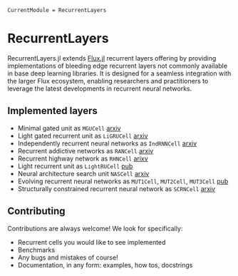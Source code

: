 ```@meta
CurrentModule = RecurrentLayers
```

# RecurrentLayers

RecurrentLayers.jl extends [Flux.jl](https://github.com/FluxML/Flux.jl) recurrent layers offering by providing implementations of bleeding edge recurrent layers not commonly available in base deep learning libraries. It is designed for a seamless integration with the larger Flux ecosystem, enabling researchers and practitioners to leverage the latest developments in recurrent neural networks.

## Implemented layers

 - Minimal gated unit as  `MGUCell` [arxiv](https://arxiv.org/abs/1603.09420)
 - Light gated recurrent unit as `LiGRUCell` [arxiv](https://arxiv.org/abs/1803.10225)
 - Independently recurrent neural networks as `IndRNNCell` [arxiv](https://arxiv.org/abs/1803.04831)
 - Recurrent addictive networks as `RANCell` [arxiv](https://arxiv.org/abs/1705.07393)
 - Recurrent highway network as `RHNCell` [arixv](https://arxiv.org/pdf/1607.03474)
 - Light recurrent unit as `LightRUCell` [pub](https://www.mdpi.com/2079-9292/13/16/3204)
 - Neural architecture search unit `NASCell` [arxiv](https://arxiv.org/abs/1611.01578)
 - Evolving recurrent neural networks as `MUT1Cell`, `MUT2Cell`, `MUT3Cell` [pub](https://proceedings.mlr.press/v37/jozefowicz15.pdf)
 - Structurally constrained recurrent neural network as `SCRNCell` [arxiv](https://arxiv.org/pdf/1412.7753)

## Contributing

Contributions are always welcome! We look for specifically:
 - Recurrent cells you would like to see implemented 
 - Benchmarks
 - Any bugs and mistakes of course!
 - Documentation, in any form: examples, how tos, docstrings  